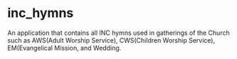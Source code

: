 # inc_hymns
An application that contains all INC hymns used in gatherings of the Church such as AWS(Adult Worship Service), CWS(Children Worship Service), EM(Evangelical Mission, and Wedding.
